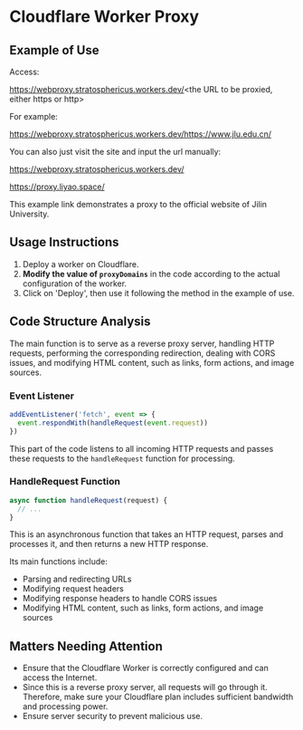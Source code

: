 # Cloudflare Worker Proxy

## Example of Use

Access:

https://webproxy.stratosphericus.workers.dev/<the URL to be proxied, either https or http>

For example:

https://webproxy.stratosphericus.workers.dev/https://www.jlu.edu.cn/

You can also just visit the site and input the url manually:

https://webproxy.stratosphericus.workers.dev/

https://proxy.liyao.space/

This example link demonstrates a proxy to the official website of Jilin University.

## Usage Instructions

1. Deploy a worker on Cloudflare.
2. **Modify the value of `proxyDomains`** in the code according to the actual configuration of the worker. 
3. Click on 'Deploy', then use it following the method in the example of use.

## Code Structure Analysis

The main function is to serve as a reverse proxy server, handling HTTP requests, performing the corresponding redirection, dealing with CORS issues, and modifying HTML content, such as links, form actions, and image sources.

### Event Listener

```javascript
addEventListener('fetch', event => {
  event.respondWith(handleRequest(event.request))
})
```

This part of the code listens to all incoming HTTP requests and passes these requests to the `handleRequest` function for processing.

### HandleRequest Function

```javascript
async function handleRequest(request) {
  // ...
}
```

This is an asynchronous function that takes an HTTP request, parses and processes it, and then returns a new HTTP response.

Its main functions include:

- Parsing and redirecting URLs
- Modifying request headers
- Modifying response headers to handle CORS issues
- Modifying HTML content, such as links, form actions, and image sources


## Matters Needing Attention

- Ensure that the Cloudflare Worker is correctly configured and can access the Internet.
- Since this is a reverse proxy server, all requests will go through it. Therefore, make sure your Cloudflare plan includes sufficient bandwidth and processing power.
- Ensure server security to prevent malicious use. 

